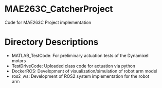 # MAE263C_CatcherProject
Code for MAE263C Project implementation

# Directory Descriptions
- MATLAB_TestCode: For preliminary actuation tests of the Dynamixel motors
- TestDriveCode: Uploaded class code for actuation via python
- DockerROS: Development of visualization/simulation of robot arm model
- ros2_ws: Development of ROS2 system implementation for the robot arm
